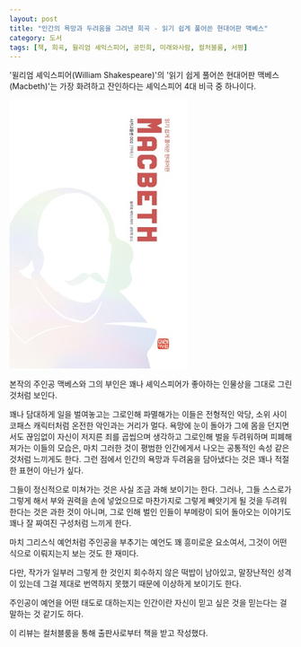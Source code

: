 ```yaml
---
layout: post
title: "인간의 욕망과 두려움을 그려낸 희곡 - 읽기 쉽게 풀어쓴 현대어판 맥베스"
category: 도서
tags: [책, 희곡, 윌리엄 셰익스피어, 공민희, 미래와사람, 컬처블룸, 서평]
---
```


'윌리엄 셰익스피어(William Shakespeare)'의
'읽기 쉽게 풀어쓴 현대어판 맥베스(Macbeth)'는
가장 화려하고 잔인하다는 셰익스피어 4대 비극 중 하나이다.

![표지](/images/macbeth-easy-to-read-modern-language-edition-book-h480.jpg)

본작의 주인공 맥베스와 그의 부인은
꽤나 셰익스피어가 좋아하는 인물상을 그대로 그린 것처럼 보인다.

꽤나 담대하게 일을 벌여놓고는 그로인해 파멸해가는 이들은
전형적인 악당, 소위 사이코패스 캐릭터처럼 온전한 악인과는 거리가 멀다.
욕망에 눈이 돌아가 그에 몸을 던지면서도
끊임없이 자신이 저지른 죄를 곱씹으며 생각하고
그로인해 벌을 두려워하며 피폐해져가는 이들의 모습은,
마치 그러한 것이 평범한 인간에게서 나오는 공통적인 속성 같은 것처럼 느끼게도 한다.
그런 점에서 인간의 욕망과 두려움을 담아냈다는 것은 꽤나 적절한 표현이 아닌가 싶다.

그들이 정신적으로 미쳐가는 것은 사실 조금 과해 보이기는 한다.
그러나, 그들 스스로가 그렇게 해서 부와 권력을 손에 넣었으므로
마찬가지로 그렇게 빼앗기게 될 것을 두려워 한다는 것은 과한 것이 아니며,
그로 인해 벌인 인들이 부메랑이 되어 돌아오는 이야기도 꽤나 잘 짜여진 구성처럼 느끼게 한다.

마치 그리스식 예언처럼 주인공을 부추기는 예언도 꽤 흥미로운 요소여서,
그것이 어떤식으로 이뤄지는지 보는 것도 한 재미다.

다만, 작가가 일부러 그렇게 한 것인지 회수하지 않은 떡밥이 남아있고,
말장난적인 성격이 있는데 그걸 제대로 번역하지 못했기 때문에 이상하게 보이기도 한다.

주인공이 예언을 어떤 태도로 대하는지는
인간이란 자신이 믿고 싶은 것을 믿는다는 걸 말하는 것 같기도 하다.



<div class="im im-info">
이 리뷰는 컬처블룸을 통해 출판사로부터 책을 받고 작성했다.
</div>
